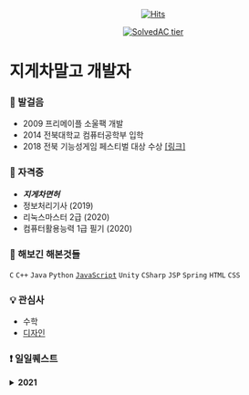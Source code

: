 <div align=center>
  
  [![Hits](https://hits.seeyoufarm.com/api/count/incr/badge.svg?url=https%3A%2F%2Fgithub.com%2Fwonderfullhuman&count_bg=%232100FF&title_bg=%23FF0000&icon=&icon_color=%232500FF&title=hits&edge_flat=false)](https://hits.seeyoufarm.com)
  
  [![SolvedAC tier](http://mazassumnida.wtf/api/v2/generate_badge?boj=kt0900)](https://solved.ac/kt0900)
  
</div>

# 지게차말고 개발자 

### :running: 발걸음
- 2009 프리메이플 소울팩 개발
- 2014 전북대학교 컴퓨터공학부 입학
- 2018 전북 기능성게임 페스티벌 대상 수상 <a href="https://wonderfulhuman.tistory.com/12">[링크]</a>

### :clap:  자격증 
- **_지게차면허_**
- 정보처리기사 (2019)
- 리눅스마스터 2급 (2020)
- 컴퓨터활용능력 1급 필기 (2020)

### :page_with_curl:  해보긴 해본것들 
`C` `C++` `Java` `Python` <a href="https://github.com/wonderfulhuman/JS">`JavaScript`</a> `Unity` `CSharp`  `JSP` `Spring` `HTML` `CSS`

### :bulb: 관심사
- 수학
- <a href="https://www.youtube.com/user/cmiscm">디자인</a>

### :heavy_exclamation_mark: 일일퀘스트
<details><summary><b>2021</b></summary>
  <dl>
    <dd><details><summary>2021.01.30</summary></dd>
      <dd>:facepunch: 교보문고 걷고오기 </dd>
      <dd>:facepunch: 팔굽 100개</dd>
    </details>
    </dl>
</details>


